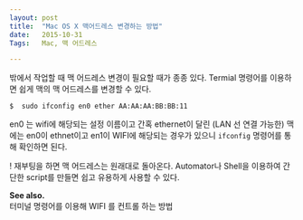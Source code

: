 ```yaml
---
layout: post
title:  "Mac OS X 맥어드레스 변경하는 방법"
date:   2015-10-31
Tags:   Mac, 맥 어드레스

---
```


밖에서 작업할 때 맥 어드레스 변경이 필요할 때가 종종 있다. Termial 명령어를 이용하면 쉽게 맥의 맥 어드레스를 변경할 수 있다.

    $  sudo ifconfig en0 ether AA:AA:AA:BB:BB:11

en0 는 wifi에 해당되는 설정 이름이고 간혹 ethernet이 달린 (LAN 선 연결 가능한) 맥에는 en0이 ethnet이고 en1이 WIFI에 해당되는 경우가 있으니 `ifconfig` 명령어를 통해 확인하면 된다.

! 재부팅을 하면 맥 어드레스는 원래대로 돌아온다. Automator나 Shell을 이용하여 간단한 script를 만들면 쉽고 유용하게 사용할 수 있다.

**See also.**  
터미널 명령어를 이용해 WIFI 를 컨트롤 하는 방법


